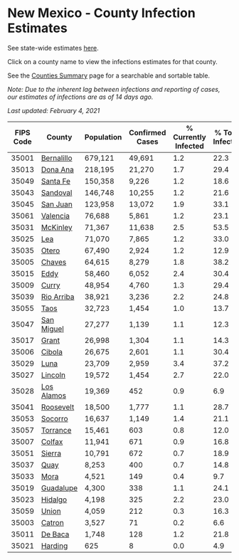 # New Mexico - County Infection Estimates

See state-wide estimates [here](/infections/us-nm).

Click on a county name to view the infections estimates for that county.

See the [Counties Summary](/infections/summary-counties) page for a searchable and sortable table.

*Note: Due to the inherent lag between infections and reporting of cases, our estimates of infections are as of 14 days ago.*

*Last updated: February 4, 2021*

|   FIPS Code |                   County |   Population |   Confirmed Cases |   % Currently Infected |   % Total Infected |
|-------------|--------------------------|--------------|-------------------|------------------------|--------------------|
|       35001 | [Bernalillo](bernalillo) |      679,121 |            49,691 |                    1.2 |               22.3 |
|       35013 |     [Dona Ana](dona-ana) |      218,195 |            21,270 |                    1.7 |               29.4 |
|       35049 |     [Santa Fe](santa-fe) |      150,358 |             9,226 |                    1.2 |               18.6 |
|       35043 |     [Sandoval](sandoval) |      146,748 |            10,255 |                    1.2 |               21.6 |
|       35045 |     [San Juan](san-juan) |      123,958 |            13,072 |                    1.9 |               33.1 |
|       35061 |     [Valencia](valencia) |       76,688 |             5,861 |                    1.2 |               23.1 |
|       35031 |     [McKinley](mckinley) |       71,367 |            11,638 |                    2.5 |               53.5 |
|       35025 |               [Lea](lea) |       71,070 |             7,865 |                    1.2 |               33.0 |
|       35035 |           [Otero](otero) |       67,490 |             2,924 |                    1.2 |               12.9 |
|       35005 |         [Chaves](chaves) |       64,615 |             8,279 |                    1.8 |               38.2 |
|       35015 |             [Eddy](eddy) |       58,460 |             6,052 |                    2.4 |               30.4 |
|       35009 |           [Curry](curry) |       48,954 |             4,760 |                    1.3 |               29.4 |
|       35039 | [Rio Arriba](rio-arriba) |       38,921 |             3,236 |                    2.2 |               24.8 |
|       35055 |             [Taos](taos) |       32,723 |             1,454 |                    1.0 |               13.7 |
|       35047 | [San Miguel](san-miguel) |       27,277 |             1,139 |                    1.1 |               12.3 |
|       35017 |           [Grant](grant) |       26,998 |             1,304 |                    1.1 |               14.3 |
|       35006 |         [Cibola](cibola) |       26,675 |             2,601 |                    1.1 |               30.4 |
|       35029 |             [Luna](luna) |       23,709 |             2,959 |                    3.4 |               37.2 |
|       35027 |       [Lincoln](lincoln) |       19,572 |             1,454 |                    2.7 |               22.0 |
|       35028 | [Los Alamos](los-alamos) |       19,369 |               452 |                    0.9 |                6.9 |
|       35041 |   [Roosevelt](roosevelt) |       18,500 |             1,777 |                    1.1 |               28.7 |
|       35053 |       [Socorro](socorro) |       16,637 |             1,149 |                    1.4 |               21.1 |
|       35057 |     [Torrance](torrance) |       15,461 |               603 |                    0.8 |               12.0 |
|       35007 |         [Colfax](colfax) |       11,941 |               671 |                    0.9 |               16.8 |
|       35051 |         [Sierra](sierra) |       10,791 |               672 |                    0.7 |               18.9 |
|       35037 |             [Quay](quay) |        8,253 |               400 |                    0.7 |               14.8 |
|       35033 |             [Mora](mora) |        4,521 |               149 |                    0.4 |                9.7 |
|       35019 |   [Guadalupe](guadalupe) |        4,300 |               338 |                    1.1 |               24.1 |
|       35023 |       [Hidalgo](hidalgo) |        4,198 |               325 |                    2.2 |               23.0 |
|       35059 |           [Union](union) |        4,059 |               212 |                    0.3 |               16.3 |
|       35003 |         [Catron](catron) |        3,527 |                71 |                    0.2 |                6.6 |
|       35011 |       [De Baca](de-baca) |        1,748 |               128 |                    1.2 |               21.8 |
|       35021 |       [Harding](harding) |          625 |                 8 |                    0.0 |                4.9 |